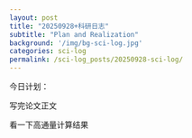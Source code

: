 ```yaml
---
layout: post
title: "20250928+科研日志"
subtitle: "Plan and Realization"
background: '/img/bg-sci-log.jpg'
categories: sci-log
permalink: /sci-log_posts/20250928-sci-log/
---
```


今日计划：

写完论文正文

看一下高通量计算结果
